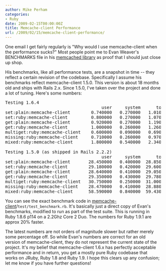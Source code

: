 ```yaml
---
author: Mike Perham
categories:
- Ruby
date: 2009-02-15T00:00:00Z
title: Memcache-client Performance
url: /2009/02/15/memcache-client-performance/
---
```


One email I get fairly regularly is "Why would I use memcache-client when the performance sucks?" Most people point me to Evan Weaver's BENCHMARKS file in his [memcached library][1] as proof that I should just close up shop.

His benchmarks, like all performance tests, are a snapshot in time -- they reflect a certain revision of the codebase. Specifically I assume his benchmarks reflect memcache-client 1.5.0. This version is about 18 months old and ships with Rails 2.x. Since 1.5.0, I've taken over the project and done a lot of tuning. Here's some numbers:

<pre>Testing 1.6.4
                                     user     system      total        real
set:plain:memcache-client        0.740000   0.270000   1.010000 (  2.123806)
set:ruby:memcache-client         0.800000   0.270000   1.070000 (  2.215323)
get:plain:memcache-client        0.920000   0.270000   1.190000 (  2.270049)
get:ruby:memcache-client         1.000000   0.260000   1.260000 (  2.473615)
multiget:ruby:memcache-client    0.600000   0.090000   0.690000 (  1.055913)
missing:ruby:memcache-client     0.710000   0.260000   0.970000 (  2.069232)
mixed:ruby:memcache-client       1.800000   0.540000   2.340000 (  4.637675)

Testing 1.5.0 (as shipped in Rails 2.2.2)
                                     user     system      total        real
set:plain:memcache-client       28.450000   0.400000  28.850000 ( 30.025903)
set:ruby:memcache-client        29.180000   0.420000  29.600000 ( 30.803760)
get:plain:memcache-client       28.640000   0.410000  29.050000 ( 30.201306)
get:ruby:memcache-client        29.350000   0.430000  29.780000 ( 30.942459)
multiget:ruby:memcache-client   30.750000   0.250000  31.000000 ( 31.462482)
missing:ruby:memcache-client    28.470000   0.410000  28.880000 ( 30.046172)
mixed:ruby:memcache-client      58.590000   0.840000  59.430000 ( 61.951933)
</pre>

You can see the exact benchmark code in [memcache-client][2]/`test/test_benchmark.rb`. It's basically just a direct copy of Evan's benchmarks, modified to run as part of the test suite. This is running in Ruby 1.8.6 p114 on a 2.2Ghz Core 2 Duo. The numbers for Ruby 1.9.1 are approx 20% faster.

The latest numbers are not orders of magnitude slower but rather merely some percentage off. So while Evan's numbers are correct for an old version of memcache-client, they do not represent the current state of the project. It's my belief that memcache-client 1.6.x has perfectly acceptable performance and in return, you get a mostly pure Ruby codebase that works on JRuby, Ruby 1.8 and Ruby 1.9. I hope this clears up any confusion; let me know if you have further questions!

 [1]: http://github.com/fauna/memcached
 [2]: http://github.com/mperham/memcache-client
